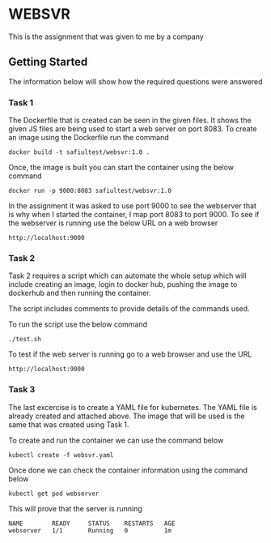 # WEBSVR

This is the assignment that was given to me by a company 

## Getting Started

The information below will show how the required questions were answered 

### Task 1

The Dockerfile that is created can be seen in the given files. It shows the given JS files are being used to start a web server on port 8083. To create an image using the Dockerfile run the command 

```
docker build -t safiultest/websvr:1.0 .
```
Once, the image is built you can start the container using the below command 
```
docker run -p 9000:8083 safiultest/websvr:1.0
```
In the assignment it was asked to use port 9000 to see the webserver that is why when I started the container, I map port 8083 to port 9000. To see if the webserver is running use the below URL on a web browser

```
http://localhost:9000
```

### Task 2

Task 2 requires a script which can automate the whole setup which will include creating an image, login to docker hub, pushing the image to dockerhub and then running the container. 

The script includes comments to provide details of the commands used. 

To run the script use the below command

```
./test.sh
```

To test if the web server is running go to a web browser and use the URL

```
http://localhost:9000
```

### Task 3

The last excercise is to create a YAML file for kubernetes. The YAML file is already created and attached above. The image that  will be used is the same that was created using Task 1.

To create and run the container we can use the command below 

```
kubectl create -f websvr.yaml
```

Once done we can check the container information using the command below 

```
kubectl get pod webserver
```
This will prove that the server is running 

```
NAME        READY     STATUS    RESTARTS   AGE
webserver   1/1       Running   0          1m
```

